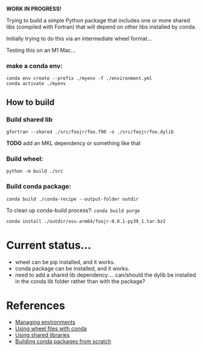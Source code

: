 **WORK IN PROGRESS!**

Trying to build a simple Python package that includes one or more shared libs (compiled with Fortran) that will depend on other libs installed by conda.

Initially trying to do this via an intermediate wheel format...

Testing this on an M1 Mac...

### make a conda env:

```
conda env create --prefix ./myenv -f ./environment.yml
conda activate ./myenv
```


## How to build

### Build shared lib

```
gfortran --shared ./src/foojr/foo.f90 -o ./src/foojr/foo.dylib
```

**TODO** add an MKL dependency or something like that

### Build wheel:

```
python -m build ./src
```

### Build conda package:

```
conda build ./conda-recipe --output-folder outdir
```

To clean up conda-build process?: `conda build purge`

```
conda install ./outdir/osx-arm64/foojr-0.0.1-py39_1.tar.bz2
```

# Current status...

* wheel can be pip installed, and it works.
* conda package can be installed, and it works.
* need to add a shared lib dependency.... can/should the dylib be installed in the conda lib folder rather than with the package?

# References

* [Managing environments](https://docs.conda.io/projects/conda/en/latest/user-guide/tasks/manage-environments.html#create-env-file-manually)
* [Using wheel files with conda](https://docs.conda.io/projects/conda-build/en/stable/user-guide/wheel-files.html)
* [Using shared libraries](https://docs.conda.io/projects/conda-build/en/stable/resources/use-shared-libraries.html)
* [Building conda packages from scratch](https://docs.conda.io/projects/conda-build/en/stable/user-guide/tutorials/build-pkgs.html#writing-the-build-script-files-build-sh-and-bld-bat)